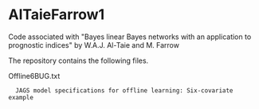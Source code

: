 # AlTaieFarrow1
Code associated with "Bayes linear Bayes networks with an application to prognostic indices" by W.A.J. Al-Taie and M. Farrow

The repository contains the following files.

Offline6BUG.txt

      JAGS model specifications for offline learning: Six-covariate example

